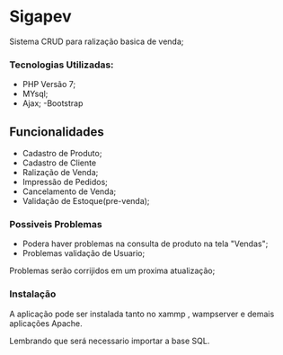 # Sigapev
Sistema CRUD para ralização basica de venda;
### Tecnologias Utilizadas:
 - PHP Versão 7;
 - MYsql;
 - Ajax;
 -Bootstrap

 
 ## Funcionalidades
  - Cadastro de Produto;
  - Cadastro de Cliente
  - Ralização de Venda;
  - Impressão de Pedidos;
  - Cancelamento de Venda;
  - Validação de Estoque(pre-venda);


### Possiveis Problemas

* Podera haver problemas na consulta de produto na tela "Vendas";
* Problemas validação de Usuario;

Problemas serão corrijidos em um proxima atualização;
### Instalação

A aplicação pode ser instalada tanto no xammp , wampserver e demais aplicações Apache.

Lembrando que será necessario importar a base SQL.

